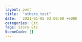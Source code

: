 ```yaml
---
layout: post
title:  "others_test"
date:   2021-01-05 03:00:00 +0000
categories: Etc
Tags: Story Etc
SceneCode: []
---
```

